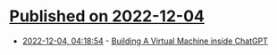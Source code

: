 # [Published on 2022-12-04](index.md)

* [2022-12-04, 04:18:54](https://lobste.rs/s/ldhk0l/building_virtual_machine_inside_chatgpt) - [Building A Virtual Machine inside ChatGPT](https://www.engraved.blog/building-a-virtual-machine-inside/)
